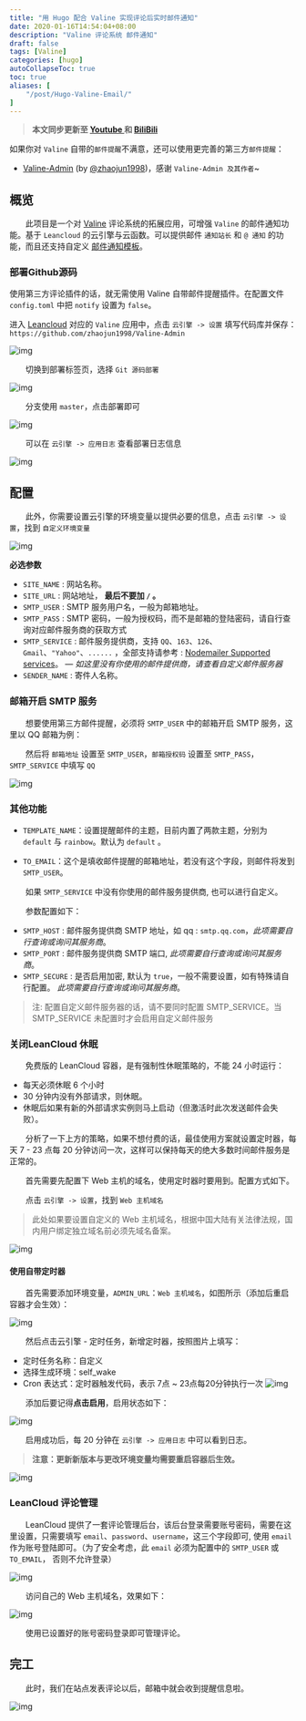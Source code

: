```yaml
---
title: "用 Hugo 配合 Valine 实现评论后实时邮件通知"
date: 2020-01-16T14:54:04+08:00
description: "Valine 评论系统 邮件通知"
draft: false
tags: [Valine]
categories: [hugo]
autoCollapseToc: true
toc: true
aliases: [
    "/post/Hugo-Valine-Email/"
]
---
```


<!--more-->
>**本文同步更新至 [Youtube ](https://youtu.be/y45Y_bYHBk8) 和 [BiliBili ](https://www.bilibili.com/video/av84409002/)**

如果你对 `Valine` 自带的`邮件提醒`不满意，还可以使用更完善的第三方`邮件提醒`：

- [Valine-Admin](https://github.com/zhaojun1998/Valine-Admin) (by [@zhaojun1998](https://github.com/zhaojun1998/Valine-Admin))，感谢 `Valine-Admin 及其作者`~

## 概览

　　此项目是一个对 [Valine](https://valine.js.org/) 评论系统的拓展应用，可增强 `Valine` 的邮件通知功能。基于 `Leancloud` 的云引擎与云函数。可以提供邮件 `通知站长` 和 `@ 通知` 的功能，而且还支持自定义 [邮件通知模板](https://github.com/zhaojun1998/Valine-Admin/blob/master/高级配置.md#邮件通知展示)。　

### 部署Github源码

使用第三方评论插件的话，就无需使用 Valine 自带邮件提醒插件。在配置文件 `config.toml` 中把 `notify` 设置为 `false`。

进入 [Leancloud](https://leancloud.cn/dashboard/applist.html#/apps) 对应的 `Valine` 应用中，点击 `云引擎 -> 设置` 填写代码库并保存：`https://github.com/zhaojun1998/Valine-Admin`

![img](https://nashome-image-bucket.oss-accelerate.aliyuncs.com/Images/ValineComments/1.png)

　　切换到部署标签页，选择 `Git 源码部署`

![img](https://nashome-image-bucket.oss-accelerate.aliyuncs.com/Images/ValineComments/2.png)

　　分支使用 `master`，点击部署即可

![img](https://nashome-image-bucket.oss-accelerate.aliyuncs.com/Images/ValineComments/3.png)

　　可以在 `云引擎 -> 应用日志` 查看部署日志信息

![img](https://nashome-image-bucket.oss-accelerate.aliyuncs.com/Images/ValineComments/4.png)



## 配置

　　此外，你需要设置云引擎的环境变量以提供必要的信息，点击 `云引擎 -> 设置`，找到 `自定义环境变量`

![img](https://nashome-image-bucket.oss-accelerate.aliyuncs.com/Images/ValineComments/5.png)

**必选参数**

- `SITE_NAME` : 网站名称。
- `SITE_URL` : 网站地址， **最后不要加 `/` 。**
- `SMTP_USER` : SMTP 服务用户名，一般为邮箱地址。
- `SMTP_PASS` : SMTP 密码，一般为授权码，而不是邮箱的登陆密码，请自行查询对应邮件服务商的获取方式
- `SMTP_SERVICE` : 邮件服务提供商，支持 `QQ`、`163`、`126`、`Gmail`、`"Yahoo"`、`......` ，全部支持请参考 : [Nodemailer Supported services](https://nodemailer.com/smtp/well-known/#supported-services)。 — *如这里没有你使用的邮件提供商，请查看自定义邮件服务器*
- `SENDER_NAME` : 寄件人名称。



### 邮箱开启 SMTP 服务

　　想要使用第三方邮件提醒，必须将 `SMTP_USER` 中的邮箱开启 SMTP 服务，这里以 QQ 邮箱为例：

　　然后将 `邮箱地址` 设置至 `SMTP_USER`，`邮箱授权码` 设置至 `SMTP_PASS`，`SMTP_SERVICE` 中填写 `QQ`

![img](https://nashome-image-bucket.oss-accelerate.aliyuncs.com/Images/ValineComments/6.png)



### 其他功能

- `TEMPLATE_NAME`：设置提醒邮件的主题，目前内置了两款主题，分别为 `default` 与 `rainbow`。默认为 `default` 。

- `TO_EMAIL`：这个是填收邮件提醒的邮箱地址，若没有这个字段，则邮件将发到`SMTP_USER`。

　　如果 `SMTP_SERVICE` 中没有你使用的邮件服务提供商, 也可以进行自定义。

　　参数配置如下：

- `SMTP_HOST` : 邮件服务提供商 SMTP 地址，如 qq : `smtp.qq.com`，*此项需要自行查询或询问其服务商*。
- `SMTP_PORT` : 邮件服务提供商 SMTP 端口, *此项需要自行查询或询问其服务商*。
- `SMTP_SECURE` : 是否启用加密, 默认为 `true`，一般不需要设置，如有特殊请自行配置。 *此项需要自行查询或询问其服务商*。

> 注: 配置自定义邮件服务器的话，请不要同时配置 SMTP_SERVICE。当 SMTP_SERVICE 未配置时才会启用自定义邮件服务



### 关闭LeanCloud 休眠

　　免费版的 LeanCloud 容器，是有强制性休眠策略的，不能 24 小时运行：

- 每天必须休眠 6 个小时
- 30 分钟内没有外部请求，则休眠。
- 休眠后如果有新的外部请求实例则马上启动（但激活时此次发送邮件会失败）。

　　分析了一下上方的策略，如果不想付费的话，最佳使用方案就设置定时器，每天 7 - 23 点每 20 分钟访问一次，这样可以保持每天的绝大多数时间邮件服务是正常的。

　　首先需要先配置下 Web 主机的域名，使用定时器时要用到。配置方式如下。

　　点击 `云引擎 -> 设置`，找到 `Web 主机域名`

> 此处如果要设置自定义的 Web 主机域名，根据中国大陆有关法律法规，国内用户绑定独立域名前必须先域名备案。

![img](https://nashome-image-bucket.oss-accelerate.aliyuncs.com/Images/ValineComments/7.png)

#### 使用自带定时器

　　首先需要添加环境变量，`ADMIN_URL`：`Web 主机域名`，如图所示（添加后重启容器才会生效）：

![img](https://nashome-image-bucket.oss-accelerate.aliyuncs.com/Images/ValineComments/8.png)

　　然后点击云引擎 - 定时任务，新增定时器，按照图片上填写：

- 定时任务名称：自定义
- 选择生成环境：self_wake
- Cron 表达式：定时器触发代码，表示 7点 ~ 23点每20分钟执行一次
![img](https://nashome-image-bucket.oss-accelerate.aliyuncs.com/Images/ValineComments/9.png)

　　添加后要记得**点击启用**，启用状态如下：

![img](https://nashome-image-bucket.oss-accelerate.aliyuncs.com/Images/ValineComments/10.png)

　　启用成功后，每 20 分钟在 `云引擎 -> 应用日志` 中可以看到日志。

> **注意：更新新版本与更改环境变量均需要重启容器后生效。**

![img](https://nashome-image-bucket.oss-accelerate.aliyuncs.com/Images/ValineComments/11.png)

### LeanCloud 评论管理

　　LeanCloud 提供了一套评论管理后台，该后台登录需要账号密码，需要在这里设置，只需要填写 `email`、`password`、`username`，这三个字段即可, 使用 `email` 作为账号登陆即可。（为了安全考虑，此 `email` 必须为配置中的 `SMTP_USER` 或 `TO_EMAIL`， 否则不允许登录）

![img](https://nashome-image-bucket.oss-accelerate.aliyuncs.com/Images/ValineComments/12.png)

　　访问自己的 Web 主机域名，效果如下：


![img](https://nashome-image-bucket.oss-accelerate.aliyuncs.com/Images/ValineComments/13.png)

　　使用已设置好的账号密码登录即可管理评论。

## 完工

　　此时，我们在站点发表评论以后，邮箱中就会收到提醒信息啦。

![img](https://nashome-image-bucket.oss-accelerate.aliyuncs.com/Images/ValineComments/14.png)

